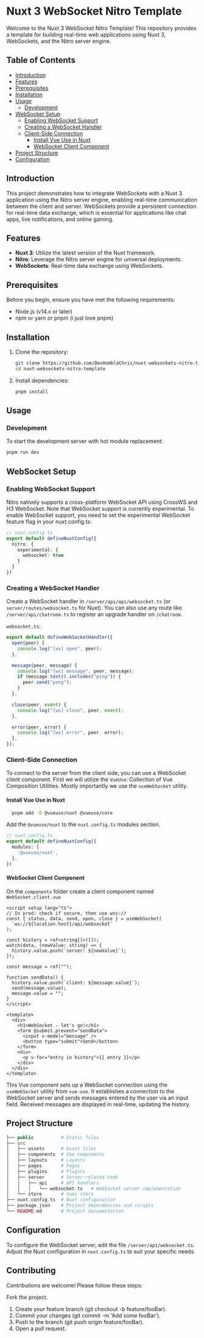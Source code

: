 # Nuxt 3 WebSocket Nitro Template

Welcome to the Nuxt 3 WebSocket Nitro Template! This repository provides a template for building real-time web applications using Nuxt 3, WebSockets, and the Nitro server engine.

## Table of Contents

- [Introduction](#introduction)
- [Features](#features)
- [Prerequisites](#prerequisites)
- [Installation](#installation)
- [Usage](#usage)
  - [Development](#development)
- [WebSocket Setup](#websocket-setup)
  - [Enabling WebSocket Support](#enabling-websocket-support)
  - [Creating a WebSocket Handler](#creating-a-websocket-handler)
  - [Client-Side Connection](#client-side-connection)
    - [Install Vue Use in Nuxt](#install-vue-use-in-nuxt)
    - [WebSocket Client Component](#websocket-client-component)
- [Project Structure](#project-structure)
- [Configuration](#configuration)

## Introduction

This project demonstrates how to integrate WebSockets with a Nuxt 3 application using the Nitro server engine, enabling real-time communication between the client and server. WebSockets provide a persistent connection for real-time data exchange, which is essential for applications like chat apps, live notifications, and online gaming.

## Features

- **Nuxt 3**: Utilize the latest version of the Nuxt framework.
- **Nitro**: Leverage the Nitro server engine for universal deployments.
- **WebSockets**: Real-time data exchange using WebSockets.

## Prerequisites

Before you begin, ensure you have met the following requirements:

- Node.js (v14.x or later)
- npm or yarn or pnpm (i just love pnpm)

## Installation

1. Clone the repository:
    ```bash
    git clone https://github.com/DevHumbleChris/nuxt-websockets-nitro-template.git
    cd nuxt-websockets-nitro-template
    ```

2. Install dependencies:
    ```bash
    pnpm install
    ```

## Usage

### Development

To start the development server with hot module replacement:

```bash
pnpm run dev
```

## WebSocket Setup

### Enabling WebSocket Support

Nitro natively supports a cross-platform WebSocket API using CrossWS and H3 WebSocket. Note that WebSocket support is currently experimental. To enable WebSocket support, you need to set the experimental WebSocket feature flag in your nuxt.config.ts:

```typescript
// nuxt.config.ts
export default defineNuxtConfig({
  nitro: {
    experimental: {
      websocket: true
    }
  }
})
```

### Creating a WebSocket Handler

Create a WebSocket handler in `/server/api/api/websocket.ts` (or `server/routes/websocket.ts` for Nuxt). You can also use any route like `/server/api/chatroom.ts` to register an upgrade handler on `/chatroom`.

`websocket.ts`:

```typescript
export default defineWebSocketHandler({
  open(peer) {
    console.log("[ws] open", peer);
  },

  message(peer, message) {
    console.log("[ws] message", peer, message);
    if (message.text().includes("ping")) {
      peer.send("pong");
    }
  },

  close(peer, event) {
    console.log("[ws] close", peer, event);
  },

  error(peer, error) {
    console.log("[ws] error", peer, error);
  },
});

```

### Client-Side Connection

To connect to the server from the client side, you can use a WebSocket client component. First we will utilize the `VueUse`: Collection of Vue Composition Utilities. Mostly importantly we use the `useWebSocket` utility.

#### Install Vue Use in Nuxt

```bash
  pnpm add -D @vueuse/nuxt @vueuse/core
```

Add the `@vueuse/nuxt` to the `nuxt.config.ts` modules section.

```typescript
// nuxt.config.ts
export default defineNuxtConfig({
  modules: [
    '@vueuse/nuxt',
  ],
})
```

#### WebSocket Client Component

On the `components` folder create a client component named `WebSocket.client.vue`

```tsx
<script setup lang="ts">
// In prod: check if secure, then use wss://
const { status, data, send, open, close } = useWebSocket(
  `ws://${location.host}/api/websocket`
);

const history = ref<string[]>([]);
watch(data, (newValue: string) => {
  history.value.push(`server: ${newValue}`);
});

const message = ref("");

function sendData() {
  history.value.push(`client: ${message.value}`);
  send(message.value);
  message.value = "";
}
</script>

<template>
  <div>
    <h1>WebSocket - let's go!</h1>
    <form @submit.prevent="sendData">
      <input v-model="message" />
      <button type="submit">Send</button>
    </form>
    <div>
      <p v-for="entry in history">{{ entry }}</p>
    </div>
  </div>
</template>

```

This Vue component sets up a WebSocket connection using the `useWebSocket` utility from `vue-use`. It establishes a connection to the WebSocket server and sends messages entered by the user via an input field. Received messages are displayed in real-time, updating the history.

## Project Structure

```php
├── public          # Static files
├── src
│   ├── assets      # Asset files
│   ├── components  # Vue components
│   ├── layouts     # Layouts
│   ├── pages       # Pages
│   ├── plugins     # Plugins
│   ├── server      # Server-related code
│   │   ├── api     # API handlers
│   │   │   └── websocket.ts   # WebSocket server implementation
│   └── store       # Vuex store
├── nuxt.config.ts  # Nuxt configuration
├── package.json    # Project dependencies and scripts
└── README.md       # Project documentation
```

## Configuration

To configure the WebSocket server, edit the file `/server/api/websocket.ts`. Adjust the Nuxt configuration in `nuxt.config.ts` to suit your specific needs.

## Contributing

Contributions are welcome! Please follow these steps:

Fork the project.

1. Create your feature branch (git checkout -b feature/fooBar).
2. Commit your changes (git commit -m 'Add some fooBar').
3. Push to the branch (git push origin feature/fooBar).
4. Open a pull request.
